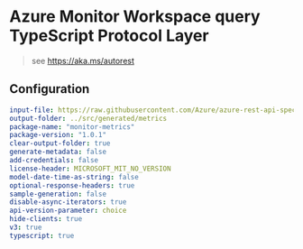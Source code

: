 # Azure Monitor Workspace query TypeScript Protocol Layer

> see https://aka.ms/autorest

## Configuration

```yaml
input-file: https://raw.githubusercontent.com/Azure/azure-rest-api-specs/blob/dba6ed1f03bda88ac6884c0a883246446cc72495/specification/monitor/resource-manager/Microsoft.Insights/stable/2018-01-01/metrics_API.json
output-folder: ../src/generated/metrics
package-name: "monitor-metrics"
package-version: "1.0.1"
clear-output-folder: true
generate-metadata: false
add-credentials: false
license-header: MICROSOFT_MIT_NO_VERSION
model-date-time-as-string: false
optional-response-headers: true
sample-generation: false
disable-async-iterators: true
api-version-parameter: choice
hide-clients: true
v3: true
typescript: true
```